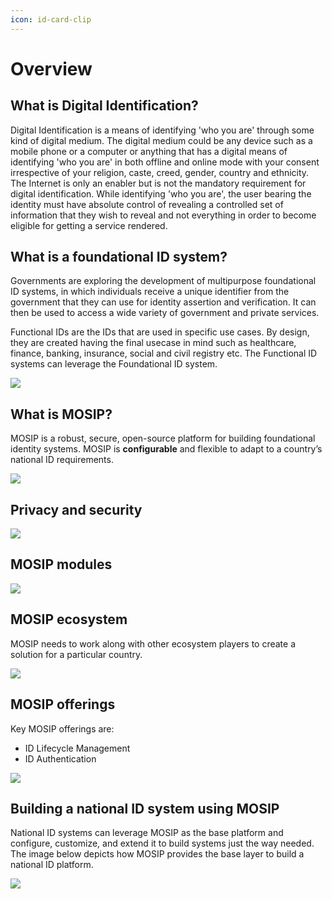 ```yaml
---
icon: id-card-clip
---
```


# Overview

## What is Digital Identification?

Digital Identification is a means of identifying 'who you are' through some kind of digital medium. The digital medium could be any device such as a mobile phone or a computer or anything that has a digital means of identifying 'who you are' in both offline and online mode with your consent irrespective of your religion, caste, creed, gender, country and ethnicity. The Internet is only an enabler but is not the mandatory requirement for digital identification. While identifying 'who you are', the user bearing the identity must have absolute control of revealing a controlled set of information that they wish to reveal and not everything in order to become eligible for getting a service rendered.

## What is a foundational ID system?

Governments are exploring the development of multipurpose foundational ID systems, in which individuals receive a unique identifier from the government that they can use for identity assertion and verification. It can then be used to access a wide variety of government and private services.

Functional IDs are the IDs that are used in specific use cases. By design, they are created having the final usecase in mind such as healthcare, finance, banking, insurance, social and civil registry etc. The Functional ID systems can leverage the Foundational ID system.

![](../.gitbook/assets/foundational-id-systems.jpg)

## What is MOSIP?

MOSIP is a robust, secure, open-source platform for building foundational identity systems. MOSIP is **configurable** and flexible to adapt to a country’s national ID requirements.

![](../.gitbook/assets/mosip-features.jpg)

## Privacy and security

![](../.gitbook/assets/privacy-and-security.jpg)

## MOSIP modules

![](../.gitbook/assets/all-modules.jpg)

## MOSIP ecosystem

MOSIP needs to work along with other ecosystem players to create a solution for a particular country.

![](../.gitbook/assets/mosip-ecosystem.jpg)

## MOSIP offerings

Key MOSIP offerings are:

* ID Lifecycle Management
* ID Authentication

![](../.gitbook/assets/mosip-offerings.jpg)

## Building a national ID system using MOSIP

National ID systems can leverage MOSIP as the base platform and configure, customize, and extend it to build systems just the way needed. The image below depicts how MOSIP provides the base layer to build a national ID platform.

![](../.gitbook/assets/layers.png)
